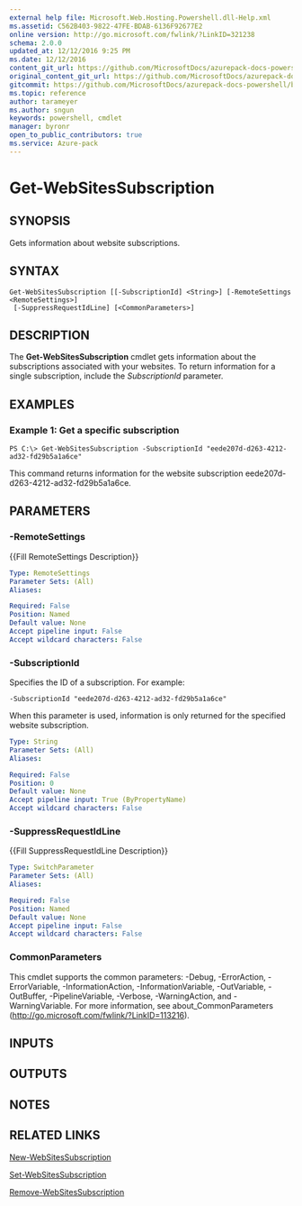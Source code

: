 ```yaml
---
external help file: Microsoft.Web.Hosting.Powershell.dll-Help.xml
ms.assetid: C562B403-9822-47FE-BDAB-6136F92677E2
online version: http://go.microsoft.com/fwlink/?LinkID=321238
schema: 2.0.0
updated_at: 12/12/2016 9:25 PM
ms.date: 12/12/2016
content_git_url: https://github.com/MicrosoftDocs/azurepack-docs-powershell/blob/live/AzurePack-cmdlets/Websites/v1.0/Get-WebSitesSubscription.md
original_content_git_url: https://github.com/MicrosoftDocs/azurepack-docs-powershell/blob/live/AzurePack-cmdlets/Websites/v1.0/Get-WebSitesSubscription.md
gitcommit: https://github.com/MicrosoftDocs/azurepack-docs-powershell/blob/b83cde31c8e8df3140400b62cc6698cfc8f37a47/AzurePack-cmdlets/Websites/v1.0/Get-WebSitesSubscription.md
ms.topic: reference
author: tarameyer
ms.author: sngun
keywords: powershell, cmdlet
manager: byronr
open_to_public_contributors: true
ms.service: Azure-pack
---
```


# Get-WebSitesSubscription

## SYNOPSIS
Gets information about website subscriptions.

## SYNTAX

```
Get-WebSitesSubscription [[-SubscriptionId] <String>] [-RemoteSettings <RemoteSettings>]
 [-SuppressRequestIdLine] [<CommonParameters>]
```

## DESCRIPTION
The **Get-WebSitesSubscription** cmdlet gets information about the subscriptions associated with your websites.
To return information for a single subscription, include the *SubscriptionId* parameter.

## EXAMPLES

### Example 1: Get a specific subscription
```
PS C:\> Get-WebSitesSubscription -SubscriptionId "eede207d-d263-4212-ad32-fd29b5a1a6ce"
```

This command returns information for the website subscription eede207d-d263-4212-ad32-fd29b5a1a6ce.

## PARAMETERS

### -RemoteSettings
{{Fill RemoteSettings Description}}

```yaml
Type: RemoteSettings
Parameter Sets: (All)
Aliases: 

Required: False
Position: Named
Default value: None
Accept pipeline input: False
Accept wildcard characters: False
```

### -SubscriptionId
Specifies the ID of a subscription.
For example:

`-SubscriptionId "eede207d-d263-4212-ad32-fd29b5a1a6ce"`

When this parameter is used, information is only returned for the specified website subscription.

```yaml
Type: String
Parameter Sets: (All)
Aliases: 

Required: False
Position: 0
Default value: None
Accept pipeline input: True (ByPropertyName)
Accept wildcard characters: False
```

### -SuppressRequestIdLine
{{Fill SuppressRequestIdLine Description}}

```yaml
Type: SwitchParameter
Parameter Sets: (All)
Aliases: 

Required: False
Position: Named
Default value: None
Accept pipeline input: False
Accept wildcard characters: False
```

### CommonParameters
This cmdlet supports the common parameters: -Debug, -ErrorAction, -ErrorVariable, -InformationAction, -InformationVariable, -OutVariable, -OutBuffer, -PipelineVariable, -Verbose, -WarningAction, and -WarningVariable. For more information, see about_CommonParameters (http://go.microsoft.com/fwlink/?LinkID=113216).

## INPUTS

## OUTPUTS

## NOTES

## RELATED LINKS

[New-WebSitesSubscription](xref:Websites/v1.0/New-WebSitesSubscription.md)

[Set-WebSitesSubscription](xref:Websites/v1.0/Set-WebSitesSubscription.md)

[Remove-WebSitesSubscription](xref:Websites/v1.0/Remove-WebSitesSubscription.md)


